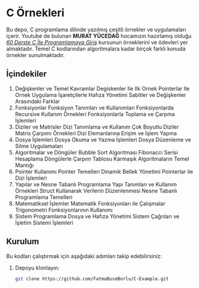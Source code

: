 # C Örnekleri

Bu depo, C programlama dilinde yazılmış çeşitli örnekler ve uygulamaları içerir.  Youtube de bulunan **MURAT YÜCEDAĞ** hocamızın hazırlamış olduğu [*60 Derste C İle Programlamaya Giriş*](https://www.youtube.com/watch?v=eIChume5VWQ&list=PLKnjBHu2xXNP-E_TjR-g5Tslm6dW4UH_3) kursunun örneklerini ve ödevleri yer almaktadır. Temel C kodlarından algoritmalara kadar birçok farklı konuda örnekler sunulmaktadır.

## İçindekiler
1. Değişkenler ve Temel Kavramlar
Degiskenler Ile Ilk Ornek
Pointerlar Ile Ornek Uygulama
İşaretçilerle Hafıza Yönetimi
Sabitler ve Değişkenler Arasındaki Farklar
2. Fonksiyonlar
Fonksiyon Tanımları ve Kullanımları
Fonksiyonlarda Recursive Kullanım Örnekleri
Fonksiyonlarla Toplama ve Çarpma İşlemleri
3. Diziler ve Matrisler
Dizi Tanımlama ve Kullanım
Çok Boyutlu Diziler
Matris Çarpımı Örnekleri
Dizi Elemanlarına Erişim ve İşlem Yapma   
4. Dosya İşlemleri
Dosya Okuma ve Yazma İşlemleri
Dosya Düzenleme ve Silme Uygulamaları
5. Algoritmalar ve Döngüler
Bubble Sort Algoritması
Fibonacci Serisi Hesaplama
Döngülerle Çarpım Tablosu
Karmaşık Algoritmaların Temel Mantığı 
6. Pointer Kullanımı
Pointer Temelleri
Dinamik Bellek Yönetimi
Pointerlar ile Dizi İşlemleri
7. Yapılar ve Nesne Tabanlı Programlama
Yapı Tanımları ve Kullanım Örnekleri
Struct Kullanarak Verilerin Düzenlenmesi
Nesne Tabanlı Programlama Temelleri
8. Matematiksel İşlemler
Matematik Fonksiyonları ile Çalışmalar
Trigonometri Fonksiyonlarının Kullanımı
9. Sistem Programlama
Dosya ve Hafıza Yönetimi
Sistem Çağrıları ve İşletim Sistemi İşlemleri

## Kurulum
Bu kodları çalıştırmak için aşağıdaki adımları takip edebilirsiniz:

1. Depoyu klonlayın:
   ```bash
   git clone https://github.com/FatmaBuseBorlu/C-Example.git

